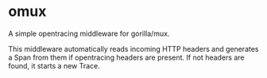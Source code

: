 # omux

A simple opentracing middleware for gorilla/mux.

This middleware automatically reads incoming HTTP headers and generates a Span from them if opentracing headers are present. If not headers are found, it starts a new Trace.
